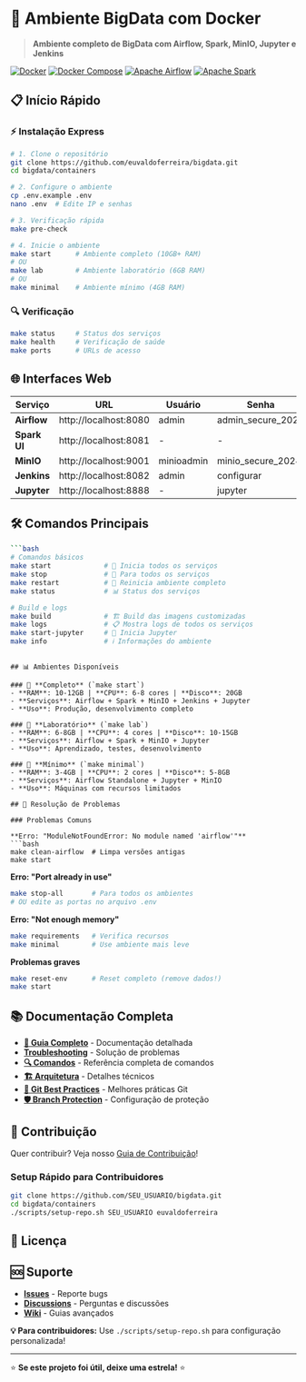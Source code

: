 # 🚀 Ambiente BigData com Docker

> **Ambiente completo de BigData com Airflow, Spark, MinIO, Jupyter e Jenkins**

[![Docker](https://img.shields.io/badge/Docker-20.10+-blue.svg)](https://docker.com)
[![Docker Compose](https://img.shields.io/badge/Docker%20Compose-2.0+-blue.svg)](https://docs.docker.com/compose/)
[![Apache Airflow](https://img.shields.io/badge/Airflow-2.8.0-red.svg)](https://airflow.apache.org)
[![Apache Spark](https://img.shields.io/badge/Spark-3.5-orange.svg)](https://spark.apache.org)

## 📋 Início Rápido

### ⚡ Instalação Express

```bash
# 1. Clone o repositório
git clone https://github.com/euvaldoferreira/bigdata.git
cd bigdata/containers

# 2. Configure o ambiente
cp .env.example .env
nano .env  # Edite IP e senhas

# 3. Verificação rápida
make pre-check

# 4. Inicie o ambiente
make start      # Ambiente completo (10GB+ RAM)
# OU
make lab        # Ambiente laboratório (6GB RAM)  
# OU
make minimal    # Ambiente mínimo (4GB RAM)
```

### 🔍 Verificação

```bash
make status     # Status dos serviços
make health     # Verificação de saúde
make ports      # URLs de acesso
```

## 🌐 Interfaces Web

| Serviço | URL | Usuário | Senha |
|---------|-----|---------|-------|
| **Airflow** | http://localhost:8080 | admin | admin_secure_2024 |
| **Spark UI** | http://localhost:8081 | - | - |
| **MinIO** | http://localhost:9001 | minioadmin | minio_secure_2024 |
| **Jenkins** | http://localhost:8082 | admin | configurar |
| **Jupyter** | http://localhost:8888 | - | jupyter |

## 🛠️ Comandos Principais

```bash
```bash
# Comandos básicos
make start             # 🚀 Inicia todos os serviços
make stop              # 🛑 Para todos os serviços  
make restart           # 🔄 Reinicia ambiente completo
make status            # 📊 Status dos serviços

# Build e logs
make build             # 🏗️ Build das imagens customizadas
make logs              # 📋 Mostra logs de todos os serviços
make start-jupyter     # 📓 Inicia Jupyter
make info              # ℹ️ Informações do ambiente
```
```

## 📊 Ambientes Disponíveis

### 🚀 **Completo** (`make start`)
- **RAM**: 10-12GB | **CPU**: 6-8 cores | **Disco**: 20GB
- **Serviços**: Airflow + Spark + MinIO + Jenkins + Jupyter
- **Uso**: Produção, desenvolvimento completo

### 🧪 **Laboratório** (`make lab`) 
- **RAM**: 6-8GB | **CPU**: 4 cores | **Disco**: 10-15GB
- **Serviços**: Airflow + Spark + MinIO + Jupyter
- **Uso**: Aprendizado, testes, desenvolvimento

### 🔬 **Mínimo** (`make minimal`)
- **RAM**: 3-4GB | **CPU**: 2 cores | **Disco**: 5-8GB  
- **Serviços**: Airflow Standalone + Jupyter + MinIO
- **Uso**: Máquinas com recursos limitados

## 🚨 Resolução de Problemas

### Problemas Comuns

**Erro: "ModuleNotFoundError: No module named 'airflow'"**
```bash
make clean-airflow  # Limpa versões antigas
make start
```

**Erro: "Port already in use"**
```bash
make stop-all       # Para todos os ambientes
# OU edite as portas no arquivo .env
```

**Erro: "Not enough memory"**
```bash
make requirements   # Verifica recursos
make minimal        # Use ambiente mais leve
```

**Problemas graves**
```bash
make reset-env      # Reset completo (remove dados!)
make start
```

## 📚 Documentação Completa

- **[📖 Guia Completo](docs/)** - Documentação detalhada
- **[ Troubleshooting](docs/troubleshooting.md)** - Solução de problemas
- **[🔍 Comandos](docs/commands.md)** - Referência completa de comandos
- **[🏗️ Arquitetura](docs/architecture.md)** - Detalhes técnicos
- **[🔧 Git Best Practices](docs/git-best-practices.md)** - Melhores práticas Git
- **[🛡️ Branch Protection](docs/branch-protection.md)** - Configuração de proteção

## 🤝 Contribuição

Quer contribuir? Veja nosso [Guia de Contribuição](CONTRIBUTING.md)!

### Setup Rápido para Contribuidores
```bash
git clone https://github.com/SEU_USUARIO/bigdata.git
cd bigdata/containers
./scripts/setup-repo.sh SEU_USUARIO euvaldoferreira
```

## 📄 Licença

## 🆘 Suporte

- **[Issues](https://github.com/euvaldoferreira/bigdata/issues)** - Reporte bugs
- **[Discussions](https://github.com/euvaldoferreira/bigdata/discussions)** - Perguntas e discussões  
- **[Wiki](https://github.com/euvaldoferreira/bigdata/wiki)** - Guias avançados

**💡 Para contribuidores:** Use `./scripts/setup-repo.sh` para configuração personalizada!

---

⭐ **Se este projeto foi útil, deixe uma estrela!** ⭐